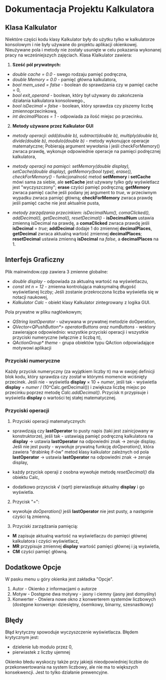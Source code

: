 # Dokumentacja Projektu Kalkulatora

## Klasa Kalkulator

Niektóre części kodu klasy Kalkulator były do użytku tylko w kalkulatorze konsolowym i nie były używane do projektu aplikacji okienkowej.
Nieużywane pola i metody nie zostały usunięte w celu pokazania wykonanej pracy na wcześniejszych zajęciach.
Klasa Klalkulator zawiera:
1. **Sześć pól prywatnych:**
- *double cache = 0.0* - swego rodzaju pamięć podręczna,
- *double Memory = 0.0* - pamięć główna kalkulatora,
- *bool mem_used = false* - boolean do sprawdzania czy w pamięć cache = 0,
- *bool exit_operand* - boolean, który był używany do zakończenia działania kalkulatora konsolowego.,
- *bool isDecimal = false* - boolean, który sprawdza czy piszemy liczbę zmiennoprzecinkową,
- *int decimalPlaces = 1* - odpowiada za ilość miejsc po przecinku.

2. **Metody używane przez Kalkulator GUI**
- *metody operacji: add(double b), subtract(double b), multiply(double b), divide(double b), modulo(double b)* - metody wykonujące operacje matematyczne; Pobierają argument wywołania i jeśli checkForMemory() zwraca prawdę, wykonuje odpowiednie operacje na pamięci podręcznej kalkulatora,

- *metody operacji na pamięci: setMemory(double display), setCache(double display), getMemory(bool type), erase(), checkForMemory()* - funkcjonalność metod __setMemory__ i __setCache__ mówi sama za siebie, ale __setCache__ jest używany tylko gdy wyświetlacz jest "wyczyszczony";
__erase__ czyści pamięć podręczną; 
__getMemory__ zwraca pamięć cache jeśli podany jej argument to *true*, w przeciwnym wypadku zwraca pamięć główną;
__checkForMemory__ zwraca prawdę jeśli pamięć cache nie jest aktualnie pusta,

- *metody zarządzania przecinkiem: isDecimalNum(), comaClicked(), addDecimal(), getDecimal(), resetDecimal()* - __isDecimalNum__ ustawia zmienną isDecimal na prawdę, a __comaClicked__ zwraca prawdę jeśli __isDecimal__ = *true*;
__addDecimal__ dodaje 1 do zmiennej __decimalPlaces__, __getDecimal__ zwraca aktualną wartość zmiennej __decimalPlaces__;
__resetDecimal__ ustawia zmienną __isDecimal__ na *false*, a __decimalPlaces__ na 1.

## Interfejs Graficzny
Plik mainwindow.cpp zawiera 3 zmienne globalne:
- *double display* - odpowiada za aktualną wartość na wyświetlaczu,
- *const int n = 12* - zmienna kontrolująca maksymalną długość wyświetlanej liczby; Jeśli zostanie przekroczona liczba wyświetla się w notacji naukowej,
- *Kalkulator Calc* - obiekt klasy Kalkulator zintegrowany z logika GUI.

Pola prywatne w pliku nagłówkowym;
- *QString lastOperator* - użwywana w prywatnej metodzie doOperation,
- *QVector<QPushButton\*> operatorButtons oraz numButtons* - wektory zawierające odpowiednio: wszystkie przyciski operacji i wszystkie przyciski numeryczne (włącznie z liczbą π),
- *QActionGroup\* theme* - grupa obiektów typu QAction odpowiadające motywowi aplikacji

### Przyciski numeryczne
Każdy przycisk numeryczny (za wyjątkiem liczby π) ma w swojej definicji blok kodu, który sprawdza czy został w którymś momencie wciśnięty przecinek. Jeśli nie - wyświetla __display__ × 10 + *numer*, jeśli tak - wyświetla __display__ + *numer* / (10^Calc.getDecimal()) i zwiększa liczbę miejsc po przecinku poprzez metodę *Calc.addDecimal()*.
Przycisk π przypisuje i wyświetla __display__ o wartości tej stałej matematycznej.

### Przyciski operacji
1. Przyciski operacji matematycznych:
- sprawdzają czy __lastOperator__ to pusty napis (taki jest zainicjowany w konstruktorze), jeśli tak - ustawiają pamięć podręczną kalkulatora na __display__ -> ustawia __lastOperator__ na odpowiedni znak -> zeruje display. Jeśli nie jest pusty - wywołuje prywatną funkcję *doOperation()*, która zawiera "drabinkę if-ów" metod klasy kalkulator zależnych od pola __lastOperator__ -> ustawia __lastOperator__ na odpowiedni znak -> zeruje display,

- każdy przycisk operaji z osobna wywołuje metodę *resetDecimal()* dla obiektu Calc,

- dodatkowo przyscisk √ (sqrt) pierwiastkuje aktualny __display__ i go wyświetla.

2. Przycisk "=":
- wywołuje *doOperation()* jeśli __lastOperator__ nie jest pusty, a następnie czyści tą zmienną.

3. Przyciski zarządzania pamięcią:
- **M** zapisuje aktualną wartość na wyświetlaczu do pamięci głównej kalkulatora i czyści wyświetlacz,
- **MR** przypisuje zmiennej __display__ wartość pamięci głównej i ją wyświetla,
- **CM** czyści pamięć główną.

## Dodatkowe Opcje
W pasku menu u góry okienka jest zakładka "Opcje".
1. Autor - Okienko z informacjami o autorze
2. Motyw - Dostępne dwa motywy - jasny i ciemny (jasny jest domyślny)
3. Konwerter - Otwiera nowe okno z konwerterem systemów liczbowych (dostępne konwersje: dziesiętny, ósemkowy, binarny, szesnastkowy)

## Błędy
Błąd krytyczny spowoduje wyczyszczenie wyświetlacza. Błędem krytycznym jest:
- dzielenie lub modulo przez 0,
- pierwiastek z liczby ujemnej

Okienko błedu wyskoczy także przy jakiejś nieodpowiedniej liczbie do przekonwertowania na system liczbowy, ale nie ma to większych konsekwencji. Jest to tylko działanie prewencyjne.

